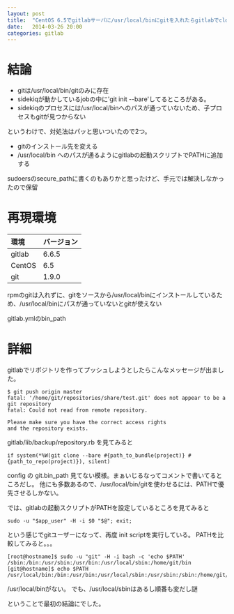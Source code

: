 ```yaml
---
layout: post
title:  "CentOS 6.5でgitlabサーバに/usr/local/binにgitを入れたらgitlabでclone/pushできない"
date:   2014-03-26 20:00
categories: gitlab
---
```


# 結論

* gitは/usr/local/bin/gitのみに存在
* sidekiqが動かしているjobの中に'git init --bare'してるところがある。
* sidekiqのプロセスには/usr/local/binへのパスが通っていないため、子プロセスもgitが見つからない

というわけで、対処法はパッと思いついたので2つ。

+ gitのインストール先を変える
+ /usr/local/bin へのパスが通るようにgitlabの起動スクリプトでPATHに追加する

sudoersのsecure_pathに書くのもありかと思ったけど、手元では解決しなかったので保留

# 再現環境

| 環境   | バージョン |
|:-------|:-----------|
| gitlab | 6.6.5      |
| CentOS | 6.5        |
| git    | 1.9.0      |

rpmのgitは入れずに、gitをソースから/usr/local/binにインストールしているため、/usr/local/binにパスが通っていないとgitが使えない

gitlab.ymlのbin_path

# 詳細

gitlabでリポジトリを作ってプッシュしようとしたらこんなメッセージが出ました。

```
$ git push origin master
fatal: '/home/git/repositories/share/test.git' does not appear to be a git repository
fatal: Could not read from remote repository.

Please make sure you have the correct access rights
and the repository exists.
```

gitlab/lib/backup/repository.rb を見てみると

	if system(*%W(git clone --bare #{path_to_bundle(project)} #{path_to_repo(project)}), silent)

config の git.bin_path 見てない模様。まぁいじるなってコメントで書いてるところだし。
他にも多数あるので、/usr/local/bin/gitを使わせるには、PATHで優先させるしかない。

では、gitlabの起動スクリプトがPATHを設定しているところを見てみると

	sudo -u "$app_user" -H -i $0 "$@"; exit;

という感じでgitユーザーになって、再度 init scriptを実行している。
PATHを比較してみると。。。

	[root@hostname]$ sudo -u "git" -H -i bash -c 'echo $PATH'
	/sbin:/bin:/usr/sbin:/usr/bin:/usr/local/sbin:/home/git/bin
	[git@hostname]$ echo $PATH
	/usr/local/bin:/bin:/usr/bin:/usr/local/sbin:/usr/sbin:/sbin:/home/git/bin

/usr/local/binがない。
でも、/usr/local/sbinはあるし順番も変だし謎

ということで最初の結論にでした。
